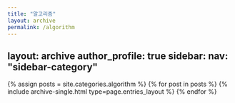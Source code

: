 ```yaml
---
title: "알고리즘"
layout: archive
permalink: /algorithm
---
```

layout: archive
author_profile: true
sidebar:
    nav: "sidebar-category"
---

{% assign posts = site.categories.algorithm %}
{% for post in posts %} {% include archive-single.html type=page.entries_layout %} {% endfor %}